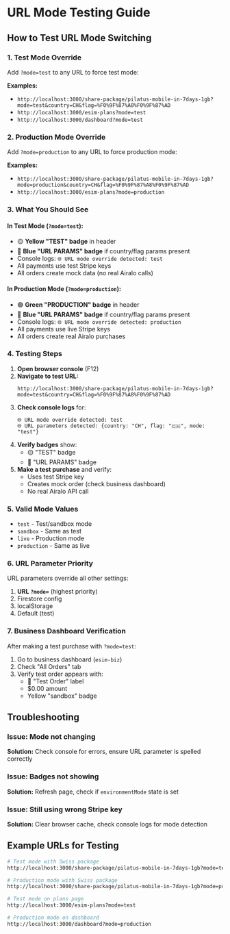 # URL Mode Testing Guide

## How to Test URL Mode Switching

### 1. Test Mode Override
Add `?mode=test` to any URL to force test mode:

**Examples:**
- `http://localhost:3000/share-package/pilatus-mobile-in-7days-1gb?mode=test&country=CH&flag=%F0%9F%87%A8%F0%9F%87%AD`
- `http://localhost:3000/esim-plans?mode=test`
- `http://localhost:3000/dashboard?mode=test`

### 2. Production Mode Override
Add `?mode=production` to any URL to force production mode:

**Examples:**
- `http://localhost:3000/share-package/pilatus-mobile-in-7days-1gb?mode=production&country=CH&flag=%F0%9F%87%A8%F0%9F%87%AD`
- `http://localhost:3000/esim-plans?mode=production`

### 3. What You Should See

#### In Test Mode (`?mode=test`):
- 🟡 **Yellow "TEST" badge** in header
- 🔵 **Blue "URL PARAMS" badge** if country/flag params present
- Console logs: `🌐 URL mode override detected: test`
- All payments use test Stripe keys
- All orders create mock data (no real Airalo calls)

#### In Production Mode (`?mode=production`):
- 🟢 **Green "PRODUCTION" badge** in header
- 🔵 **Blue "URL PARAMS" badge** if country/flag params present
- Console logs: `🌐 URL mode override detected: production`
- All payments use live Stripe keys
- All orders create real Airalo purchases

### 4. Testing Steps

1. **Open browser console** (F12)
2. **Navigate to test URL:**
   ```
   http://localhost:3000/share-package/pilatus-mobile-in-7days-1gb?mode=test&country=CH&flag=%F0%9F%87%A8%F0%9F%87%AD
   ```
3. **Check console logs** for:
   ```
   🌐 URL mode override detected: test
   🌐 URL parameters detected: {country: "CH", flag: "🇨🇭", mode: "test"}
   ```
4. **Verify badges** show:
   - 🟡 "TEST" badge
   - 🔵 "URL PARAMS" badge
5. **Make a test purchase** and verify:
   - Uses test Stripe key
   - Creates mock order (check business dashboard)
   - No real Airalo API call

### 5. Valid Mode Values

- `test` - Test/sandbox mode
- `sandbox` - Same as test
- `live` - Production mode
- `production` - Same as live

### 6. URL Parameter Priority

URL parameters override all other settings:
1. **URL `?mode=`** (highest priority)
2. Firestore config
3. localStorage
4. Default (test)

### 7. Business Dashboard Verification

After making a test purchase with `?mode=test`:
1. Go to business dashboard (`esim-biz`)
2. Check "All Orders" tab
3. Verify test order appears with:
   - 🧪 "Test Order" label
   - $0.00 amount
   - Yellow "sandbox" badge

## Troubleshooting

### Issue: Mode not changing
**Solution:** Check console for errors, ensure URL parameter is spelled correctly

### Issue: Badges not showing
**Solution:** Refresh page, check if `environmentMode` state is set

### Issue: Still using wrong Stripe key
**Solution:** Clear browser cache, check console logs for mode detection

## Example URLs for Testing

```bash
# Test mode with Swiss package
http://localhost:3000/share-package/pilatus-mobile-in-7days-1gb?mode=test&country=CH&flag=%F0%9F%87%A8%F0%9F%87%AD

# Production mode with Swiss package  
http://localhost:3000/share-package/pilatus-mobile-in-7days-1gb?mode=production&country=CH&flag=%F0%9F%87%A8%F0%9F%87%AD

# Test mode on plans page
http://localhost:3000/esim-plans?mode=test

# Production mode on dashboard
http://localhost:3000/dashboard?mode=production
```
